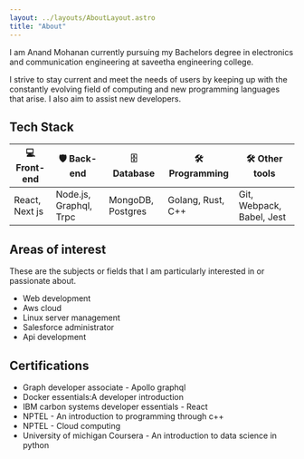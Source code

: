 ```yaml
---
layout: ../layouts/AboutLayout.astro
title: "About"
---
```


I am Anand Mohanan currently pursuing my Bachelors degree in electronics and communication engineering at saveetha engineering college.

I strive to stay current and meet the needs of users by keeping up with the constantly
evolving field of computing and new programming languages that arise. I also aim to assist new developers.

## Tech Stack

| 💻 Front-end   | 🛡️ Back-end            | 🗄️ Database       | 🛠️ Programming    | 🛠️ Other tools            |
| -------------- | ---------------------- | ----------------- | ----------------- | ------------------------- |
| React, Next js | Node.js, Graphql, Trpc | MongoDB, Postgres | Golang, Rust, C++ | Git, Webpack, Babel, Jest |

## Areas of interest

These are the subjects or fields that I am particularly interested in or passionate about.

- Web development
- Aws cloud
- Linux server management
- Salesforce administrator
- Api development

## Certifications

- Graph developer associate - Apollo graphql
- Docker essentials:A developer introduction
- IBM carbon systems developer essentials - React
- NPTEL - An introduction to programming through c++
- NPTEL - Cloud computing
- University of michigan Coursera - An introduction to data science in python
